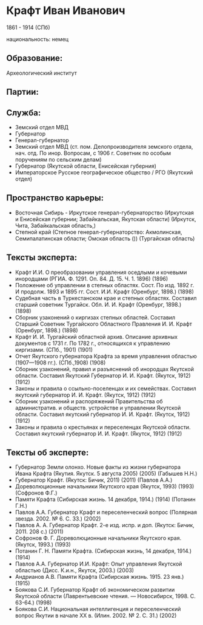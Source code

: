 # Крафт Иван Иванович
1861 - 1914 (СПб) 

национальность: немец

## Образование:
Археологический институт
## Партии:
## Служба:
* Земский отдел МВД
* Губернатор
* Генерал-губернатор
* Земский отдел МВД (ст. пом. Делопроизводителя земского отдела, нач. отд. По инор. Вопросам, с 1906 г. Советник по особым поручениям по сельским делам) 
* Губернатор (Якутской области, Енисейская губерния) 
* Императорское Русское географическое общество / РГО (Якутский отдел) 
## Пространство карьеры:
* Восточная Сибирь - Иркутское генерал-губернаторство (Иркутская и Енисейская губернии; Забайкальская, Якутская области)  (Иркутск, Чита, Забайкальская область,) 
* Степной край (Степное генерал-губернаторство: Акмолинская, Семипалатинская области; Омская область ())  (Тургайская область) 
## Тексты эксперта:
* Крафт И.И. О преобразовании управления оседлыми и кочевыми инородцами (РГИА. Ф. 1291. Оп. 84. Д. 15. Ч. 1. 1896)  (1896) 
* Положение об управлении в степных областях. Сост. По изд. 1892 г. И продолж. 1893 и 1895 гг. Сост. И.И. Крафт (Оренбург, 1898.)  (1898) 
* Судебная часть в Туркестанском крае и степных областях. Составил старший советник Тургайск. Обл. И. И. Крафт (Оренбург, 1898.)  (1898) 
* Сборник узаконений о киргизах степных областей. Составил Старший Советник Тургайского Областного Правления И. И. Крафт (Оренбург, 1898.)  (1898) 
* Крафт И. И. Тургайский областной архив. Описание архивных документов с 1731 г. По 1782 г., относящихся к управлению киргизами. (СПб., 1901)  (1901) 
* Отчет Якутского губернатора Крафта за время управления областью (1907—1908 гг.). (СПб.,1908)  (1908) 
* Сборник узаконений, правил и разъяснений об инородцах Якутской области. Составил Якутский Губернатор И. И. Крафт. (Якутск, 1912)  (1912) 
* Законы и правила о ссыльно-поселенцах и их семействах. Составил якутский губернатор И. И. Крафт. (Якутск, 1912)  (1912) 
* Сборник узаконений и распоряжений Правительства об административ. и обществ. устройстве и управлении Якутской области. Составил якутский губернатор И. И. Крафт. (Якутск, 1912)  (1912) 
* Законы и правила о крестьянах и переселенцах Якутской области. Составил якутский губернатор И. И. Крафт. (Якутск, 1912)  (1912) 
## Тексты об эксперте:
* Губернатор Земли олонхо. Новые факты из жизни губернатора Ивана Крафта (Якутия. Якутск. 5 августа 2005)  (2005)  (Габышев Н.Н.) 
* Губернатор Крафт. (Якутск: Бичик, 2011)  (2011)  (Павлов А.А.) 
* Дореволюционные начальники Якутского края (Якутск, 1993)  (1993)  (Софронов Ф.Г.) 
* Памяти Крафта (Сибирская жизнь. 14 декабря, 1914.)  (1914)  (Потанин Г.Н.) 
* Павлов А.А. Губернатор Крафт и переселенческий вопрос (Полярная звезда. 2002. № 6.  С. 33.)  (2002) 
* Павлов А. А. Губернатор Крафт. 2-е изд. испр. и доп. (Якутск: Бичик, 2011. 208 с.)  (2011) 
* Софронов Ф. Г. Дореволюционные начальники Якутского края. (Якутск, 1993.)  (1993) 
* Потанин Г. Н. Памяти Крафта. (Сибирская жизнь, 14 декабря, 1914.)  (1914) 
* Павлов А.А. Губернатор И.И. Крафт: Опыт управления Якутской областью (Дисс. К.и.н., Якутск, 2003.)  (2003) 
* Андрианов А.В. Памяти Крафта (Сибирская жизнь. 1915. 23 янв.)  (1915) 
* Боякова С.И. Губернатор Крафт об экономическом развитии Якутской области (Лаврентьевские чтения. — Новосибирск, 1998. С. 63-64.)  (1998) 
* Боякова С.И. Национальная интеллигенция и переселенческий вопрос Якутии в начале XX в. (Илин. 2002. № 2. С. 31.)  (2002) 
